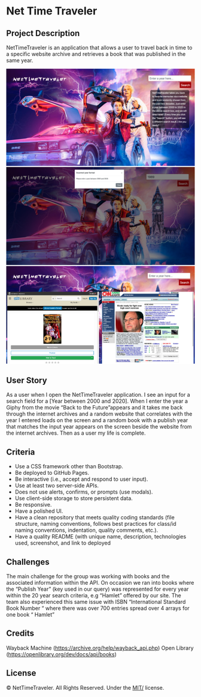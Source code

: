 # Net Time Traveler

## Project Description 

NetTimeTraveler is an application that allows a user to travel back in time to a specific website archive and retrieves a book that was published in the same year.

![Landing Page](assets/image/Screenshot_1.png)
![Error Modal](assets/image/Screenshot_2.png)
![Search Results](assets/image/Screenshot_3.png)

## User Story

As a user when I open the NetTimeTraveler application. I see an input for a search field for a [Year between 2000 and 2020]. When I enter the year a Giphy from the movie “Back to the Future”appears and it takes me back through the internet archives and a random website that correlates with the year I entered loads on the screen and a random book with a publish year that matches the input year appears on the screen beside the website from the internet archives. Then as a user my life is complete.


## Criteria

* Use a CSS framework other than Bootstrap.
* Be deployed to GitHub Pages.
* Be interactive (i.e., accept and respond to user input).
* Use at least two server-side APIs.
* Does not use alerts, confirms, or prompts (use modals).
* Use client-side storage to store persistent data.
* Be responsive.
* Have a polished UI.
* Have a clean repository that meets quality coding standards (file structure, naming conventions, follows best practices for class/id naming conventions, indentation, quality comments, etc.).
* Have a quality README (with unique name, description, technologies used, screenshot, and link to deployed


## Challenges

The main challenge for the group was working with books and the associated information within the API. On occasion we ran into books where the “Publish Year” (key used in our query) was represented for every year within the 20 year search criteria, e.g “Hamlet”   offered by our site.  The team also experienced this same issue with ISBN “International Standard Book Number “ where there was over 700 entries spread over 4 arrays for one book “ Hamlet”


## Credits

Wayback Machine (https://archive.org/help/wayback_api.php)
Open Library (https://openlibrary.org/dev/docs/api/books)


## License

© NetTimeTraveler. All Rights Reserved. Under the [MIT/](./license.txt) license.
